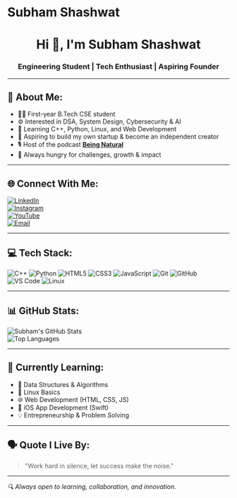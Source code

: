 # Subham Shashwat
<h1 align="center">Hi 👋, I'm Subham Shashwat</h1>
<h3 align="center">Engineering Student | Tech Enthusiast | Aspiring Founder</h3>

---

## 🚀 About Me:

- 👨‍🎓 First-year B.Tech CSE student  
- ⚙️ Interested in DSA, System Design, Cybersecurity & AI  
- 🧠 Learning C++, Python, Linux, and Web Development  
- 💼 Aspiring to build my own startup & become an independent creator  
- 🎙️ Host of the podcast [**Being Natural**](#)  
- 🧠 Always hungry for challenges, growth & impact  

---

## 🌐 Connect With Me:

[![LinkedIn](https://img.shields.io/badge/LinkedIn-%230077B5.svg?logo=linkedin&logoColor=white)](https://linkedin.com/in/shashwatsubham)  
[![Instagram](https://img.shields.io/badge/Instagram-%23E4405F.svg?logo=instagram&logoColor=white)](https://instagram.com/your_instagram_handle)  
[![YouTube](https://img.shields.io/badge/YouTube-%23FF0000.svg?logo=youtube&logoColor=white)](https://youtube.com/@yourchannel)  
[![Email](https://img.shields.io/badge/Gmail-D14836?logo=gmail&logoColor=white)](mailto:subham.shashwat@example.com)

---

## 💻 Tech Stack:

![C++](https://img.shields.io/badge/C++-00599C?style=flat&logo=c%2b%2b&logoColor=white)
![Python](https://img.shields.io/badge/Python-3776AB?style=flat&logo=python&logoColor=white)
![HTML5](https://img.shields.io/badge/HTML5-E34F26?style=flat&logo=html5&logoColor=white)
![CSS3](https://img.shields.io/badge/CSS3-1572B6?style=flat&logo=css3&logoColor=white)
![JavaScript](https://img.shields.io/badge/JavaScript-F7DF1E?style=flat&logo=javascript&logoColor=black)
![Git](https://img.shields.io/badge/Git-F05032?style=flat&logo=git&logoColor=white)
![GitHub](https://img.shields.io/badge/GitHub-181717?style=flat&logo=github&logoColor=white)
![VS Code](https://img.shields.io/badge/VSCode-007ACC?style=flat&logo=visual-studio-code&logoColor=white)
![Linux](https://img.shields.io/badge/Linux-FCC624?style=flat&logo=linux&logoColor=black)

---

## 📊 GitHub Stats:

![Subham's GitHub Stats](https://github-readme-stats.vercel.app/api?username=SubhamShashwat&show_icons=true&theme=tokyonight)  
![Top Languages](https://github-readme-stats.vercel.app/api/top-langs/?username=SubhamShashwat&layout=compact&theme=tokyonight)

---

## 🧠 Currently Learning:

- 🔢 Data Structures & Algorithms  
- 🐧 Linux Basics  
- 🌐 Web Development (HTML, CSS, JS)  
- 📱 iOS App Development (Swift)  
- 💡 Entrepreneurship & Problem Solving  

---

## 🗣️ Quote I Live By:

> "Work hard in silence, let success make the noise."

---

_🔍 Always open to learning, collaboration, and innovation._

